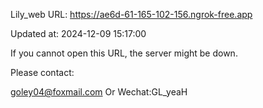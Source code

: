 Lily_web URL: https://ae6d-61-165-102-156.ngrok-free.app

Updated at: 2024-12-09 15:17:00

If you cannot open this URL, the server might be down.

Please contact: 

goley04@foxmail.com Or Wechat:GL_yeaH
